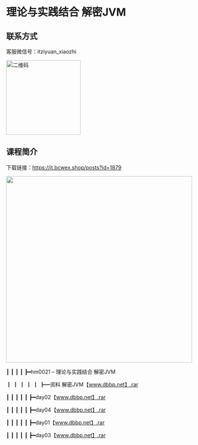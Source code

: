 # 理论与实践结合 解密JVM

## 联系方式

客服微信号：itziyuan_xiaozhi

<img src="https://ziyuanyun.oss-cn-guangzhou.aliyuncs.com/common/20240614073449/666b82192834a.jpg" width="200" height="200" alt="二维码">

## 课程简介

下载链接：https://it.bcwex.shop/posts?id=1879

<img src="https://ziyuanyun.oss-cn-guangzhou.aliyuncs.com/yun/20240515183555/6644900b4c5e8.jpg" width="500" alt="">

  ┃ ┃ ┃ ┃ ┣━hm0021 &#8211; 理论与实践结合 解密JVM

 ┃ ┃ ┃ ┃ ┃ ┣━资料 解密JVM【www.dbbp.net】.rar

 ┃ ┃ ┃ ┃ ┃ ┣━day02【www.dbbp.net】.rar

 ┃ ┃ ┃ ┃ ┃ ┣━day04【www.dbbp.net】.rar

 ┃ ┃ ┃ ┃ ┃ ┣━day01【www.dbbp.net】.rar

 ┃ ┃ ┃ ┃ ┃ ┣━day03【www.dbbp.net】.rar

  